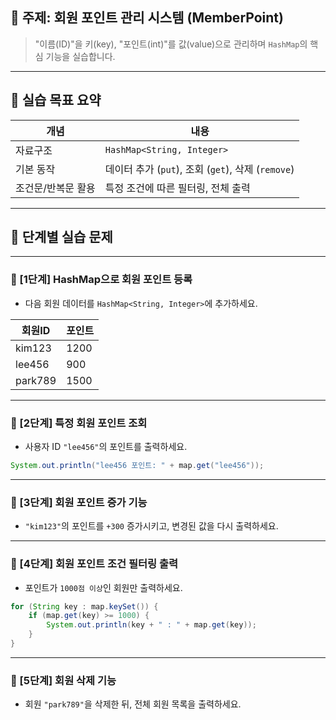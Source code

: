 ## 🧠 주제: **회원 포인트 관리 시스템 (MemberPoint)**

> "이름(ID)"을 키(key), "포인트(int)"를 값(value)으로 관리하며 `HashMap`의 핵심 기능을 실습합니다.

---

## 🏁 실습 목표 요약

| 개념         | 내용                                        |
| ---------- | ----------------------------------------- |
| 자료구조       | `HashMap<String, Integer>`                |
| 기본 동작      | 데이터 추가 (`put`), 조회 (`get`), 삭제 (`remove`) |
| 조건문/반복문 활용 | 특정 조건에 따른 필터링, 전체 출력                      |

---

## 🧩 단계별 실습 문제

---

### 🔰 \[1단계] HashMap으로 회원 포인트 등록

* 다음 회원 데이터를 `HashMap<String, Integer>`에 추가하세요.

| 회원ID    | 포인트  |
| ------- | ---- |
| kim123  | 1200 |
| lee456  | 900  |
| park789 | 1500 |



---

### 🔰 \[2단계] 특정 회원 포인트 조회

* 사용자 ID `"lee456"`의 포인트를 출력하세요.

```java
System.out.println("lee456 포인트: " + map.get("lee456"));
```

---

### 🔰 \[3단계] 회원 포인트 증가 기능

* `"kim123"`의 포인트를 `+300` 증가시키고, 변경된 값을 다시 출력하세요.

---

### 🔰 \[4단계] 회원 포인트 조건 필터링 출력

* 포인트가 `1000점 이상`인 회원만 출력하세요.

```java
for (String key : map.keySet()) {
    if (map.get(key) >= 1000) {
        System.out.println(key + " : " + map.get(key));
    }
}
```

---

### 🔰 \[5단계] 회원 삭제 기능

* 회원 `"park789"`을 삭제한 뒤, 전체 회원 목록을 출력하세요.


